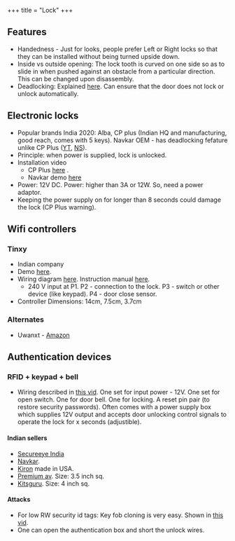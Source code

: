 +++
title = "Lock"
+++

## Features
- Handedness - Just for looks, people prefer Left or Right locks so that they can be installed without being turned upside down.
- Inside vs outside opening: The lock tooth is curved on one side so as to slide in when pushed against an obstacle from a particular direction. This can be changed upon disassembly.
- Deadlocking: Explained [here](https://www.youtube.com/watch?v=16CDy-o6TeQ). Can ensure that the door does not lock or unlock automatically.


## Electronic locks
- Popular brands India 2020: Alba, CP plus (Indian HQ and manufacturing, good reach, comes with 5 keys). Navkar OEM - has deadlocking fefature unlike CP Plus ([YT](https://www.youtube.com/watch?v=WIT3zKhLyvw), [NS](http://navkarsys.com/Electronic-Door-Lock-Stainless-Steel-for-Wooden-and-Metal-Doors-with-Dead-Locking-Lock-Can-Be-Free-NSEL-390)).
- Principle: when power is supplied, lock is unlocked.
- Installation video
  - CP Plus [here](https://www.youtube.com/watch?v=BtK7Fis9Pck) .
  - Navkar demo [here](https://www.youtube.com/watch?v=16CDy-o6TeQ)
- Power: 12V DC. Power: higher than 3A or 12W. So, need a power adaptor.
- Keeping the power supply on for longer than 8 seconds could damage the lock (CP Plus warning).

## Wifi controllers
### Tinxy 
- Indian company
- Demo [here](https://www.youtube.com/watch?v=WiY89FcC-Eo).
- Wiring diagram [here](https://tinxy.in/wp-content/uploads/2019/09/REMOTE7-1012x1024.jpg).  Instruction manual [here](https://docs.google.com/document/d/19CUIW6-FGX7kiGI2oPKC09dlQ9MQ3XdqsDB7JVbGHM0/edit).
  - 240 V input at P1. P2 - connection to the lock. P3 - switch or other device (like keypad). P4 - door close sensor.
- Controller Dimensions: 14cm, 7.5cm, 3.7cm

### Alternates
- Uwanxt - [Amazon](https://www.amazon.in/UwaNxt-Electronic-Silver-Standard-Single/dp/B083M3HSK8/)

## Authentication devices
### RFID + keypad + bell
- Wiring described in [this vid](https://www.youtube.com/watch?v=VsZLFqE_iLc). One set for input power - 12V. One set for open switch. One for door bell. One for locking. A reset pin pair (to restore security passwords). Often comes with a power supply box which supplies 12V output and accepts door unlocking control signals to operate the lock for x seconds (adjustible).

#### Indian sellers
- [Secureeye India](https://www.industrybuying.com/biometric-secureye-SEC.BIO.91016006/)
- [Navkar](navkarsys.com/Imported-RFID-Door-Lock-Access-Control-System-with-10-Keyfobs).
- [Kiron](https://kiron.co.in/products/B00G4UF7NA) made in USA.
- [Premium av](https://www.flipkart.com/premiumav-security-rfid-proximity-entry-door-lock-access-control-system-smart/p/itmf5bbwn2egnc7n). Size: 3.5 inch sq.
- [Kitsguru](https://www.flipkart.com/kitsguru-security-rfid-proximity-entry-door-lock-access-control-system-500-user-circuit-motion-detector-electronic-hobby-kit/p/itmf87xwnudnm7h8?pid=EHKF87RPUCM7MHT4). Size: 4 inch sq.

#### Attacks
- For low RW security id tags: Key fob cloning is very easy. Shown in [this vid](https://www.youtube.com/watch?v=VsZLFqE_iLc).
- One can open the authentication box and short the unlock wires.